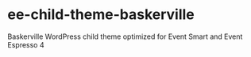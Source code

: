 # ee-child-theme-baskerville
Baskerville WordPress child theme optimized for Event Smart and Event Espresso 4